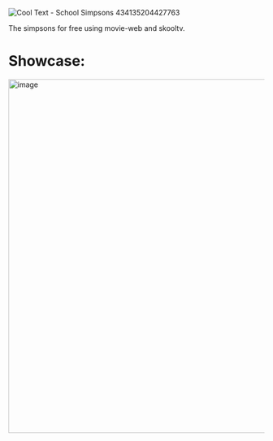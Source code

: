 ![Cool Text - School Simpsons 434135204427763](https://user-images.githubusercontent.com/119009502/233642850-d7e6b4c0-fb72-43e5-9daa-b07af2b20015.png)

The simpsons for free using movie-web and skooltv.


# Showcase:


<img width="697" alt="image" src="https://user-images.githubusercontent.com/119009502/233642613-ef2ad714-d340-4c18-b99a-ce7f23c47c39.png">
